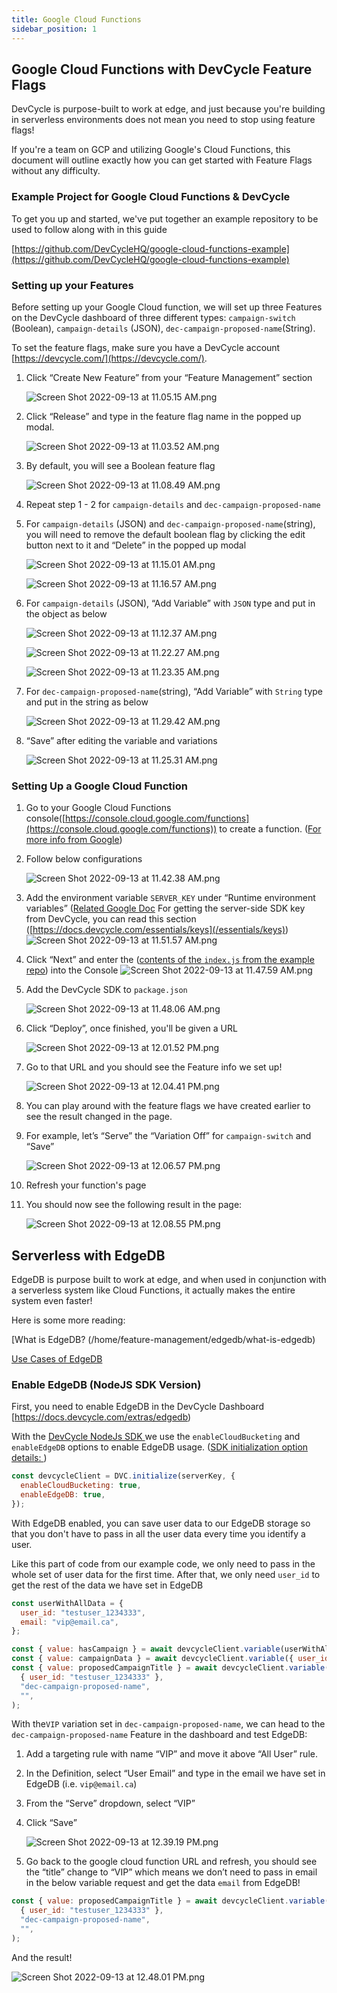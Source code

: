 ```yaml
---
title: Google Cloud Functions
sidebar_position: 1
---
```


## Google Cloud Functions with DevCycle Feature Flags

DevCycle is purpose-built to work at edge, and just because you're building in serverless environments does not mean you
need to stop using feature flags!

If you're a team on GCP and utilizing Google's Cloud Functions, this document will outline exactly how you can get
started with Feature Flags without any difficulty.

### Example Project for Google Cloud Functions & DevCycle

To get you up and started, we've put together an example repository to be used to follow along with in this guide

[https://github.com/DevCycleHQ/google-cloud-functions-example](https://github.com/DevCycleHQ/google-cloud-functions-example)

### Setting up your Features

Before setting up your Google Cloud function, we will set up three Features on the DevCycle dashboard of three different
types: `campaign-switch` (Boolean), `campaign-details` (JSON), `dec-campaign-proposed-name`(String).

To set the feature flags, make sure you have a DevCycle account [https://devcycle.com/](https://devcycle.com/).

1. Click “Create New Feature” from your “Feature Management” section

   ![Screen Shot 2022-09-13 at 11.05.15 AM.png](/Screen_Shot_2022-09-13_at_11.05.15_AM.png)

2. Click “Release” and type in the feature flag name in the popped up modal.

   ![Screen Shot 2022-09-13 at 11.03.52 AM.png](/Screen_Shot_2022-09-13_at_11.03.52_AM.png)

3. By default, you will see a Boolean feature flag

   ![Screen Shot 2022-09-13 at 11.08.49 AM.png](/Screen_Shot_2022-09-13_at_11.08.49_AM.png)

4. Repeat step 1 - 2 for `campaign-details` and `dec-campaign-proposed-name`
5. For `campaign-details` (JSON) and `dec-campaign-proposed-name`(string), you will need to remove the default boolean
   flag by clicking the edit button next to it and “Delete” in the popped up modal

   ![Screen Shot 2022-09-13 at 11.15.01 AM.png](/Screen_Shot_2022-09-13_at_11.15.01_AM.png)

   ![Screen Shot 2022-09-13 at 11.16.57 AM.png](/Screen_Shot_2022-09-13_at_11.16.57_AM.png)

6. For `campaign-details` (JSON), “Add Variable” with `JSON` type and put in the object as below

   ![Screen Shot 2022-09-13 at 11.12.37 AM.png](/Screen_Shot_2022-09-13_at_11.12.37_AM.png)

   ![Screen Shot 2022-09-13 at 11.22.27 AM.png](/Screen_Shot_2022-09-13_at_11.22.27_AM.png)

   ![Screen Shot 2022-09-13 at 11.23.35 AM.png](/Screen_Shot_2022-09-13_at_11.23.35_AM.png)

7. For `dec-campaign-proposed-name`(string), “Add Variable” with `String` type and put in the string as below

   ![Screen Shot 2022-09-13 at 11.29.42 AM.png](/Screen_Shot_2022-09-13_at_11.29.42_AM.png)

8. “Save” after editing the variable and variations

   ![Screen Shot 2022-09-13 at 11.25.31 AM.png](/Screen_Shot_2022-09-13_at_11.25.31_AM.png)

### Setting Up a Google Cloud Function

1. Go to your Google Cloud Functions
   console([https://console.cloud.google.com/functions](https://console.cloud.google.com/functions)) to create a
   function. ([For more info from Google](https://cloud.google.com/functions/docs/console-quickstart))
2. Follow below configurations

   ![Screen Shot 2022-09-13 at 11.42.38 AM.png](/Screen_Shot_2022-09-13_at_11.42.38_AM.png)

3. Add the environment variable `SERVER_KEY` under “Runtime environment variables”
   ([Related Google Doc](https://cloud.google.com/functions/docs/configuring/env-var) For getting the server-side SDK
   key from DevCycle, you can read this section ([https://docs.devcycle.com/essentials/keys](/essentials/keys))
   ![Screen Shot 2022-09-13 at 11.51.57 AM.png](/Screen_Shot_2022-09-13_at_11.51.57_AM.png)
4. Click “Next” and enter the
   ([contents of the `index.js` from the example repo](https://github.com/DevCycleHQ/google-cloud-functions-example/blob/main/index.js))
   into the Console ![Screen Shot 2022-09-13 at 11.47.59 AM.png](/Screen_Shot_2022-09-13_at_11.47.59_AM.png)
5. Add the DevCycle SDK to `package.json`

   ![Screen Shot 2022-09-13 at 11.48.06 AM.png](/Screen_Shot_2022-09-13_at_11.48.06_AM.png)

6. Click “Deploy”, once finished, you'll be given a URL

   ![Screen Shot 2022-09-13 at 12.01.52 PM.png](/Screen_Shot_2022-09-13_at_12.01.52_PM.png)

7. Go to that URL and you should see the Feature info we set up!

   ![Screen Shot 2022-09-13 at 12.04.41 PM.png](/Screen_Shot_2022-09-13_at_12.04.41_PM.png)

8. You can play around with the feature flags we have created earlier to see the result changed in the page.
9. For example, let’s “Serve” the “Variation Off” for `campaign-switch` and “Save”

   ![Screen Shot 2022-09-13 at 12.06.57 PM.png](/Screen_Shot_2022-09-13_at_12.06.57_PM.png)

10. Refresh your function's page
11. You should now see the following result in the page:

    ![Screen Shot 2022-09-13 at 12.08.55 PM.png](/Screen_Shot_2022-09-13_at_12.08.55_PM.png)

## Serverless with EdgeDB

EdgeDB is purpose built to work at edge, and when used in conjunction with a serverless system like Cloud Functions, it
actually makes the entire system even faster!

Here is some more reading:

[What is EdgeDB? (/home/feature-management/edgedb/what-is-edgedb)

[Use Cases of EdgeDB ](/extras/edgedb)

### Enable EdgeDB (NodeJS SDK Version)

First, you need to enable EdgeDB in the DevCycle Dashboard [https://docs.devcycle.com/extras/edgedb)

With the [DevCycle NodeJs SDK ](/sdk/server-side-sdks/node) we use the `enableCloudBucketing` and `enableEdgeDB` options
to enable EdgeDB usage.
([SDK initialization option details: ](/sdk/server-side-sdks/node/node-gettingstarted#initialization-options))

```jsx
const devcycleClient = DVC.initialize(serverKey, {
  enableCloudBucketing: true,
  enableEdgeDB: true,
});
```

With EdgeDB enabled, you can save user data to our EdgeDB storage so that you don't have to pass in all the user data
every time you identify a user.

Like this part of code from our example code, we only need to pass in the whole set of user data for the first time.
After that, we only need `user_id` to get the rest of the data we have set in EdgeDB

```jsx
const userWithAllData = {
  user_id: "testuser_1234333",
  email: "vip@email.ca",
};

const { value: hasCampaign } = await devcycleClient.variable(userWithAllData, "campaign-switch", false);
const { value: campaignData } = await devcycleClient.variable({ user_id: "testuser_1234333" }, "campaign-details", {});
const { value: proposedCampaignTitle } = await devcycleClient.variable(
  { user_id: "testuser_1234333" },
  "dec-campaign-proposed-name",
  "",
);
```

With the`VIP` variation set in `dec-campaign-proposed-name`, we can head to the `dec-campaign-proposed-name` Feature in
the dashboard and test EdgeDB:

1. Add a targeting rule with name “VIP” and move it above “All User” rule.
2. In the Definition, select “User Email” and type in the email we have set in EdgeDB (i.e. `vip@email.ca`)
3. From the “Serve” dropdown, select “VIP”
4. Click “Save”

   ![Screen Shot 2022-09-13 at 12.39.19 PM.png](/Screen_Shot_2022-09-13_at_12.39.19_PM.png)

5. Go back to the google cloud function URL and refresh, you should see the “title” change to “VIP” which means we don’t
   need to pass in email in the below variable request and get the data `email` from EdgeDB!

```jsx
const { value: proposedCampaignTitle } = await devcycleClient.variable(
  { user_id: "testuser_1234333" },
  "dec-campaign-proposed-name",
  "",
);
```

And the result!

![Screen Shot 2022-09-13 at 12.48.01 PM.png](/Screen_Shot_2022-09-13_at_12.48.01_PM.png)
